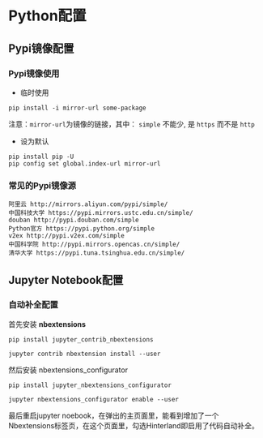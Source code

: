 # Python配置

## Pypi镜像配置

### Pypi镜像使用

* 临时使用

```
pip install -i mirror-url some-package
```

注意：`mirror-url`为镜像的链接，其中： `simple` 不能少, 是 `https` 而不是 `http`

* 设为默认
```
pip install pip -U
pip config set global.index-url mirror-url
```

### 常见的Pypi镜像源

```
阿里云 http://mirrors.aliyun.com/pypi/simple/
中国科技大学 https://pypi.mirrors.ustc.edu.cn/simple/
douban http://pypi.douban.com/simple
Python官方 https://pypi.python.org/simple
v2ex http://pypi.v2ex.com/simple
中国科学院 http://pypi.mirrors.opencas.cn/simple/
清华大学 https://pypi.tuna.tsinghua.edu.cn/simple/
```

## Jupyter Notebook配置

### 自动补全配置

首先安装 **nbextensions**
```
pip install jupyter_contrib_nbextensions
```
```
jupyter contrib nbextension install --user
```

然后安装 nbextensions_configurator
```
pip install jupyter_nbextensions_configurator
```
```
jupyter nbextensions_configurator enable --user
```

最后重启jupyter noebook，在弹出的主页面里，能看到增加了一个Nbextensions标签页，在这个页面里，勾选Hinterland即启用了代码自动补全。 
